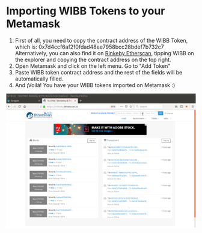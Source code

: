 # Importing WIBB Tokens to your Metamask
1. First of all, you need to copy the contract address of the WIBB Token, which is: 0x7d4ccf6af2f0fdad48ee7958bcc28bdef7b732c7
Alternatively, you can also find it on [Rinkeby Etherscan](https://rinkeby.etherscan.io/), tipping WIBB on the explorer and copying the contract address on the top right.
2. Open Metamask and click on the left menu. Go to "Add Token"
3. Paste WIBB token contract address and the rest of the fields will be automatically filled.
4. And ¡Voilà! You have your WIBB tokens imported on Metamask :)

![](Graphics/WIBB-Token-Metamask.gif)




